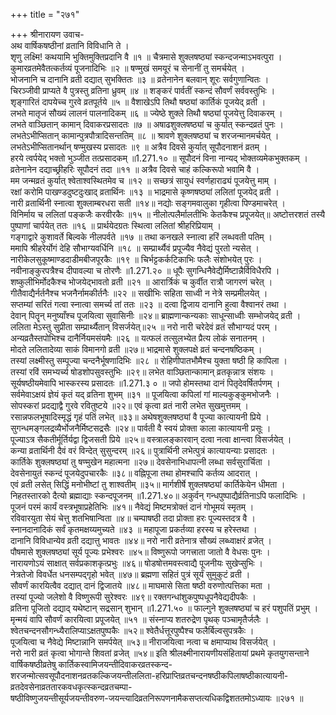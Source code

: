 +++
title = "२७१"

+++
श्रीनारायण उवाच-  
अथ वार्षिकषष्ठीनां व्रतानि विविधानि ते ।  
शृणु लक्ष्मि! कथयामि भुक्तिमुक्तिप्रदानि वै ॥१ ॥
चैत्रमासे शुक्लषष्ठ्यां स्कन्दजन्माऽभवत्पुरा ।  
कुमारव्रतमेवैतत्कर्तव्यं पूजनादिभिः ॥२ ॥
षण्मुखं समयूरं च सेनानीं तु समर्चयेत् ।  
भोजनानि च दानानि व्रती दद्यात् सुभक्तितः ॥३ ॥
व्रतेनानेन बलवान् शूरः सर्वगुणान्वितः ।  
चिरञ्जीवी प्राप्यते वै पुत्रस्तु व्रतिना ध्रुवम् ॥४ ॥
शङ्करं पार्वतीं स्कन्दं सौवर्णं सर्ववस्तुभिः ।  
शृङ्गारितं दापयेच्च गुरवे व्रतपूर्तये ॥५ ॥
वैशाखेऽपि तिथौ षष्ठ्यां कार्तिकं पूजयेद् व्रती ।  
लभते मातृजं सौख्यं लालनं पालनादिकम् ॥६ ॥
ज्येष्ठे शुक्ले तिथौ षष्ठ्यां पूजयेत्तु दिवाकरम् ।  
लभते वाञ्छितान् कामान् दिवाकरप्रसादतः ॥७ ॥
अषाढशुक्लषष्ठ्यां च कुर्यात् स्कन्दव्रतं पुनः ।  
लभतेऽभीप्सितान् कामान्पुत्रपौत्रादिसन्ततिम् ॥८ ॥
श्रावणे शुक्लषष्ठ्यां च शरजन्मानमर्चयेत् ।  
लभतेऽभीप्सितानर्थान् षण्मुखस्य प्रसादतः ॥९ ॥
अत्रैव दिवसे कुर्यात् सूपौदनाशनं व्रतम् ।  
हरये त्वर्पयेद् भक्तो भुञ्जीत तत्प्रसादकम् ॥1.271.१० ॥
सूपौदनं विना नान्यद् भोक्तव्यमेकभुक्तकम् ।  
व्रतेनानेन दद्याच्छ्रीहरिः सूपौदनं तदा ॥११ ॥
अत्रैव दिवसे चाहं कल्किरूपो भवामि वै ।  
मम जन्मव्रतं कुर्यात् श्वेताश्वस्थितमेव च ॥१२ ॥
सच्छत्रं सायुधं स्वर्णहाराढ्यं पूजयेत्तु माम् ।  
रक्षां करोमि पाखण्डदुष्टदुःखाद् व्रतार्थिनः ॥१३ ॥
भाद्रमासे कृष्णषष्ठ्यां ललितां पूजयेद् व्रती ।  
नारी व्रतार्थिनी स्नात्वा शुक्लाम्बरधरा सती ॥१४॥
नद्योः सङ्गमवालुका गृहीत्वा पिण्डमाचरेत् ।  
विनिर्माय च ललितां पङ्कजैः करवीरकैः ॥१५ ॥
नीलोत्पलैर्मालतीभिः केतकैश्च प्रपूजयेत्॥
अष्टोत्तरशतं तस्यै पुष्पाणां चार्पयेत् ततः ॥१६ ॥
प्रार्थयेदग्रतः स्थित्वा ललितां श्रीहरिप्रियाम् ।  
गङ्गाद्वारे कुशावर्ते बिल्वके नीलपर्वते ॥१७ ॥
तथा कनखले स्नात्वा हरिं लब्धवती पतिम् ।  
ममापि श्रीहरेर्योगं देहि सौभाग्यवर्धिनि ॥१८ ॥
सम्प्रार्थ्यैवं प्रपूज्यैव नैवेद्यं पुरतो न्यसेत् ।  
नारीकेलसुकूष्माण्डदाडीमबीजपूरकैः ॥१९ ॥
चिर्भट्टकर्कटिकाभिः फलैः संशोभयेत् पुरः ।  
नवीनाङ्कुरपत्रैश्च दीपावल्या च तोरणैः ॥1.271.२० ॥
धूपैः सुगन्धिनैवेद्यैर्मिष्टान्नैर्विविधैरपि ।  
शष्कुलीभिर्मोदकैश्च भोजयेद्भावतो व्रती ॥२१ ॥
आरार्त्रिकं च कुर्वीत रात्रौ जागरणं चरेत् ।  
गीतैवाद्यैर्नर्तनैश्च भजनैर्नामकीर्तनैः ॥२२ ॥
सखीभिः सहिता साध्वी न नेत्रे सम्प्रमीलयेत् ।  
सप्तम्यां सरितं गत्वा स्नात्वा समर्च्य तां ततः ॥२३ ॥
दत्वा द्विजाय दानानि हुत्वा वैश्वानरं तथा ।  
देवान् पितॄन् मनुष्याँश्च पूजयित्वा सुवासिनीः ॥२४॥
ब्राह्मणान्कन्यकाः साधून्साध्वीः सम्भोजयेद् व्रती ।  
ललिता मेऽस्तु सुप्रीता सम्प्रार्थ्यैतान् विसर्जयेत्॥२५ ॥
नरो नारी चरेदेवं व्रतं सौभाग्यदं परम् ।  
अन्यव्रतैस्तपोभिश्च दानैर्नियमसंयमैः ॥२६ ॥
यत्फलं तत्सुलभ्येत प्रैत्य लोकं सनातनम् ।  
मोदते ललितादेव्या साकं विमानगो व्रती ॥२७॥
भाद्रमासे शुक्लपक्षे व्रतं चन्दनषष्ठिकम् ।  
तस्यां लक्ष्मीस्तु सम्पूज्या चन्दनैर्भूषणादिभिः ॥२८ ॥
रोहिणीपातभौमैश्च युक्ता षष्ठी हि कापिला ।  
तस्यां रविं समभ्यर्च्य षोडशोपसुवस्तुभिः ॥२९॥
लभेत वाञ्छितान्कामान् व्रतकृन्नात्र संशयः ।  
सूर्यषष्ठीयमेवापि भास्करस्य प्रसादतः ॥1.271.३ ० ॥
जपो होमस्तथा दानं पितृदेवर्षितर्पणम् ।  
सर्वमेवाऽक्षयं ज्ञेयं कृतं यद् व्रतिना शुभम् ॥३१ ॥
पूजयित्वा कपिलां गां माल्यकुङ्कुमभोजनैः ।  
सोपस्करां प्रदद्याद्वै गुरवे रवितुष्टये ॥२२॥
एवं कृत्वा व्रतं नारी लभेत सुखमुत्तमम् ।  
रसान्नफलभूषादिस्मृद्धं गृहं पतिं लभेत् ॥३३॥
अथेषशुक्लषष्ठ्यां वै पूज्या कात्यायनी प्रिये ।  
सुगन्धमङ्गलद्रव्यैर्भोजनैर्मिष्टसद्रसैः ॥२४॥
पार्वती वै स्वयं प्रोक्ता काला कात्यायनी प्रसूः ।  
पूज्याऽत्र सैकतीर्मूर्तिर्यद्वा द्विजसती प्रिये ॥२५॥
वस्त्रालङ्कारवान् दत्वा नत्वा क्षान्त्वा विसर्जयेत् ।  
कन्या व्रतार्थिनी दैवं वरं विन्देत् सुसुन्दरम् ॥२६॥
पुत्रार्थिनी लभेत्पुत्रं कात्यायन्याः प्रसादतः ।  
कार्तिके शुक्लषष्ठ्यां तु षण्मुखेन महात्मना ॥२७॥
देवसेनाभिधापत्नी लब्धा सर्वसुरार्चिता ।  
देवसेनायुतं स्कन्दं पूजयेदुपचारकैः ॥३८॥
वह्निपूजा तथा होमश्चापि कर्तव्य आदरात् ।  
एवं व्रती लसेत् सिद्धिं मनोभीष्टां तु शाश्वतीम् ॥३५॥
मार्गशीर्षे शुक्लषष्ठ्यां कार्तिकेयेन धीमता ।  
निहतस्तारको दैत्यो ब्रह्माद्याः स्कन्दपूजनम् ॥1.271.४०॥
अकुर्वन् गन्धपुष्पाद्यैर्व्रतिनाऽपि फलादिभिः ।  
पूजनं परमं कार्यं वस्त्रभूषाप्रहेतिभिः ॥४१॥
नैवेद्यं मिष्टमत्रोक्तं दानं गोभूमयं स्मृतम् ।  
रविवारयुता सेयं चेत्तु शतभिषान्विता ॥४॥
चम्पाषष्ठी तदा प्रोक्ता हरः पूज्यस्तदत्र वै ।  
स्नानदानादिकं सर्वं कृतमक्षय्यमुच्यते ॥४३ ॥
महापूजा प्रकर्तव्या हरस्य च हरेस्तथा ।  
दानानि विविधान्येव व्रती दद्यात्तु भावतः ॥४४॥
नरो नारी व्रतेनात्र सौख्यं लब्ध्वाक्षरं व्रजेत् ।  
पौषमासे शुक्लषष्ठ्यां सूर्य पूज्यः प्रभेश्वरः ॥४५॥
विष्णुरूपो जगत्त्राता जातो वै वेधसः पुनः ।  
नारायणोऽयं साक्षात् सर्वप्रकाशकृत्प्रभुः ॥४६॥
षोडषोत्तमवस्त्वाद्यै पूजनीयः सुखेप्सुभिः ।  
नेत्रतेजो विवर्धेत धनसम्पद्गृहो भवेत् ॥४७॥
ब्रह्मणा सहितं पुत्रं सूर्यं सुमुकुटं व्रती ।  
सौवर्णं कारयित्वैव दद्यात् दानं द्विजातये ॥४८॥
माघमासे सिता षष्ठी वरुणोत्पत्तिका मता ।  
तस्यां पूज्यो जलेशो वै विष्णुरूपी सुरेश्वरः ॥४९॥
रक्तगन्धांशुकपुष्पधूपनैवेद्यदीपकैः ।  
व्रतिना पूजितो दद्याद् यथेष्टान् सद्रसान् शुभान् ॥1.271.५० ॥
फाल्गुने शुक्लषष्ठ्यां च हरं पशुपतिं प्रभुम् ।  
मृन्मयं वापि सौवर्णं कारयित्वा प्रपूजयेत् ॥५१ ॥
संस्नाप्य शतरुद्रेण पृथक् पञ्चामृतैर्जलैः ।  
श्वेतचन्दनसौगन्ध्यैरालिप्याऽक्षतपुष्पकैः ॥५२॥
श्वेतैर्धत्तूरपुष्पैश्च फलैर्बिल्वसुपत्रकैः ।  
पूजयित्वा च नैवेद्ये मिष्टान्नानि समर्पयेत् ॥५३॥
नीराजयित्वा नत्वा च क्षमाप्याथ विसर्जयेत् ।  
नरो नारी व्रतं कृत्वा भोगान्ते शिवतां व्रजेत् ॥५४॥
इति श्रीलक्ष्मीनारायणीयसंहितायां प्रथमे कृतयुगसन्ताने वार्षिकषष्ठीव्रतेषु कार्तिकस्वामिजयन्तीदिवाकरव्रतस्कन्द-  
शरजन्मोत्सवसूपौदनाशनव्रतकल्किजयन्तीललिता-हरिप्राप्तिव्रतचन्दनषष्ठीकपिलाषष्ठीकात्यायनी-व्रतदेवसेनाव्रततारकवधकृत्स्कन्दव्रतचम्पा-  
षष्ठीविष्णुजयन्तीसूर्यजयन्तीवरुण-जयन्त्यादिव्रतनिरूपणनामैकसप्तत्यधिकद्विशततमोऽध्यायः ॥२७१ ॥
    
